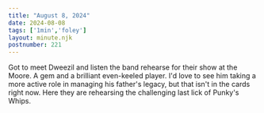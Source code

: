 ```yaml
---
title: "August 8, 2024"
date: 2024-08-08
tags: ['1min','foley']
layout: minute.njk
postnumber: 221
---	
```


Got to meet Dweezil and listen the band rehearse for their show at the Moore. A gem and a brilliant even-keeled player. I'd love to see him taking a more active role in managing his father's legacy, but that isn't in the cards right now. Here they are rehearsing the challenging last lick of Punky's Whips. 